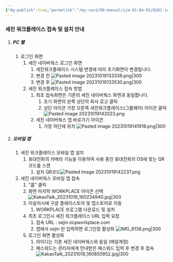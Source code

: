 ```yaml
---
{"dg-publish":true,"permalink":"/my-card/99-manual/sjm-01-04-01/0201-installation/","title":"2.1 최초접속 설치안내","tags":["workplace","그룹웨어"],"noteIcon":"","created":"2024-12-18T11:17:05.212+09:00","updated":"2024-12-19T15:57:49.085+09:00"}
---
```


### 세진 워크플레이스 접속 및 설치 안내

1. ##### PC 웹
	1. 로그인 화면
		1. 세진 네이버웍스 로그인 화면
			1. 세진워크플레이스 시스템 변경에 따라 초기화면이 변경됩니다. 
			2. 변경 전
				![Pasted image 20231019133336.png|300](/img/user/MyCard/Attach/Pasted%20image%2020231019133336.png)
			3. 변경 후
				![Pasted image 20231019133530.png|300](/img/user/MyCard/Attach/Pasted%20image%2020231019133530.png)
		2. 세진 워크플레이스 접속 방법
			1. 최초 접속화면은 기존의 세진 네이버웍스 화면과 동일합니다.
				1. 초기 화면의 왼쪽 상단의 회사 로고 클릭
				2. 상단 아이콘 가장 오른쪽 세진워크플레이스(그룹웨어) 아이콘 클릭 
				![Pasted image 20231019142023.png](/img/user/MyCard/Attach/Pasted%20image%2020231019142023.png)
			2. 세진 네이버웍스 앱 바로가기 아이콘
				1. 가장 하단에 위치
				 ![Pasted image 20231019141918.png|300](/img/user/MyCard/Attach/Pasted%20image%2020231019141918.png)
2. ##### 모바일 앱
	1. 세진 워크플레이스 모바일 앱 설치
		1. 휴대전화의 카메라 기능을 이용하여 사용 중인 휴대전화의 OS에 맞는 QR 코드를 스캔
			1. 설치 QR코드![Pasted image 20231019142237.png](/img/user/MyCard/Attach/Pasted%20image%2020231019142237.png)
	2. 세진 네이버웍스 모바일 앱 접속
		1. "홈" 클릭
		2. 화면 마지막 WORKPLACE 아이콘 선택
			![KakaoTalk_20231019_160234940.jpg|300](/img/user/MyCard/Attach/KakaoTalk_20231019_160234940.jpg)
		3. 미설치시에 구글 플레이스토어 및 앱스토어로 이동
			1. WORKPLACE 프로그램 다운로드 및 설치
		4. 최초 로그인시 세진 워크플레이스 URL 입력 요청
			1. 접속 URL : sejin.ncpworkplace.com
			2. 앱에서 sejin 만 입력하면 로그인창 활성화
			 ![IMG_9136.png|300](/img/user/MyCard/Attach/IMG_9136.png)
		5. 로그인 화면 활성화
			1. 아이디는 기존 세진 네이버웍스와 동일 (메일계정)
			2. 패스워드는 관리자에게 안내받은 패스워드 입력 후 변경 후 접속
			 ![KakaoTalk_20231019_160850952.jpg|300](/img/user/MyCard/Attach/KakaoTalk_20231019_160850952.jpg)